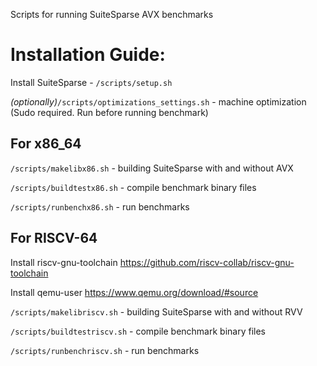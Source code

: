 Scripts for running SuiteSparse AVX benchmarks

# Installation Guide:

Install SuiteSparse - `/scripts/setup.sh`

*(optionally)*`/scripts/optimizations_settings.sh` - machine optimization (Sudo required. Run before running benchmark)

## For x86_64

`/scripts/makelibx86.sh` - building SuiteSparse with and without AVX

`/scripts/buildtestx86.sh` - compile benchmark binary files

`/scripts/runbenchx86.sh` - run benchmarks 

## For RISCV-64

Install riscv-gnu-toolchain https://github.com/riscv-collab/riscv-gnu-toolchain

Install qemu-user https://www.qemu.org/download/#source

`/scripts/makelibriscv.sh` - building SuiteSparse with and without RVV

`/scripts/buildtestriscv.sh` - compile benchmark binary files

`/scripts/runbenchriscv.sh` - run benchmarks 
